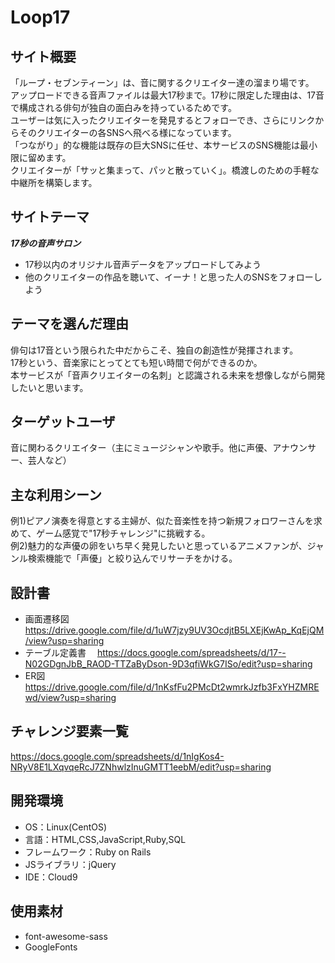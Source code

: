 # Loop17

## サイト概要
「ループ・セブンティーン」は、音に関するクリエイター達の溜まり場です。</br>
アップロードできる音声ファイルは最大17秒まで。17秒に限定した理由は、17音で構成される俳句が独自の面白みを持っているためです。</br>
ユーザーは気に入ったクリエイターを発見するとフォローでき、さらにリンクからそのクリエイターの各SNSへ飛べる様になっています。</br>
「つながり」的な機能は既存の巨大SNSに任せ、本サービスのSNS機能は最小限に留めます。</br>
クリエイターが「サッと集まって、パッと散っていく」。橋渡しのための手軽な中継所を構築します。

## サイトテーマ
***17秒の音声サロン***

- 17秒以内のオリジナル音声データをアップロードしてみよう
- 他のクリエイターの作品を聴いて、イーナ！と思った人のSNSをフォローしよう

## テーマを選んだ理由
俳句は17音という限られた中だからこそ、独自の創造性が発揮されます。</br>
17秒という、音楽家にとってとても短い時間で何ができるのか。</br>
本サービスが「音声クリエイターの名刺」と認識される未来を想像しながら開発したいと思います。

## ターゲットユーザ
音に関わるクリエイター（主にミュージシャンや歌手。他に声優、アナウンサー、芸人など）

## 主な利用シーン
例1)ピアノ演奏を得意とする主婦が、似た音楽性を持つ新規フォロワーさんを求めて、ゲーム感覚で"17秒チャレンジ"に挑戦する。</br>
例2)魅力的な声優の卵をいち早く発見したいと思っているアニメファンが、ジャンル検索機能で「声優」と絞り込んでリサーチをかける。

## 設計書
- 画面遷移図
  https://drive.google.com/file/d/1uW7jzy9UV3OcdjtB5LXEjKwAp_KqEjQM/view?usp=sharing
- テーブル定義書
　https://docs.google.com/spreadsheets/d/17--N02GDgnJbB_RAOD-TTZaByDson-9D3qfiWkG7ISo/edit?usp=sharing
- ER図
　https://drive.google.com/file/d/1nKsfFu2PMcDt2wmrkJzfb3FxYHZMREwd/view?usp=sharing

## チャレンジ要素一覧
https://docs.google.com/spreadsheets/d/1nIgKos4-NRyV8E1LXqvqeRcJ7ZNhwlzInuGMTT1eebM/edit?usp=sharing

## 開発環境
- OS：Linux(CentOS)
- 言語：HTML,CSS,JavaScript,Ruby,SQL
- フレームワーク：Ruby on Rails
- JSライブラリ：jQuery
- IDE：Cloud9

## 使用素材
- font-awesome-sass
- GoogleFonts
